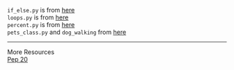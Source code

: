`if_else.py` is from [here](https://www.hackerrank.com/challenges/py-if-else/problem)  
`loops.py` is from [here](https://www.hackerrank.com/challenges/python-loops/problem)  
`percent.py` is from [here](https://www.hackerrank.com/challenges/finding-the-percentage/problem)  
`pets_class.py` and `dog_walking` from [here](https://realpython.com/python3-object-oriented-programming/#review-exercises-2)  

---

More Resources  
[Pep 20](https://www.python.org/dev/peps/pep-0020/)  

